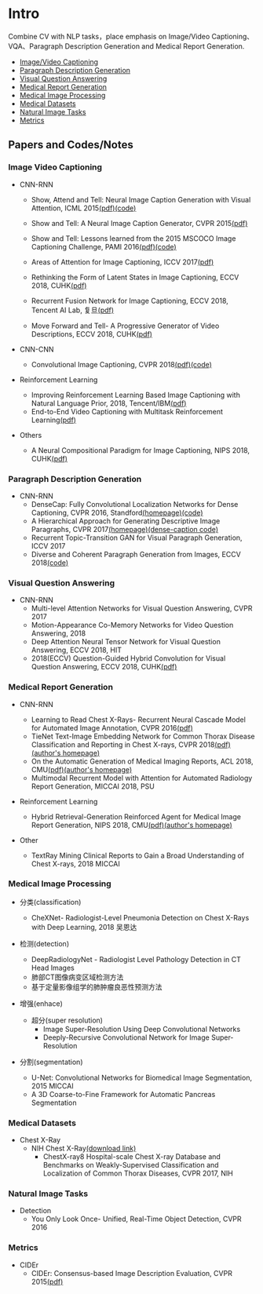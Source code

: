 # Intro
Combine CV with NLP tasks，place emphasis on Image/Video Captioning、VQA、Paragraph Description Generation and Medical Report Generation.
- [Image/Video Captioning](#Image-Video-Captioning )
- [Paragraph Description Generation](#Paragraph-Description-Generation)
- [Visual Question Answering](#Visual-Question-Answering)
- [Medical Report Generation](#Medical-Report-Generation)
- [Medical Image Processing](#Medical-Image-Processing)
- [Medical Datasets](#Medical-Datasets)
- [Natural Image Tasks](#Natural-Image-Tasks)
- [Metrics](#Metrics)

## Papers and Codes/Notes
### Image Video Captioning 
- CNN-RNN
	* Show, Attend and Tell: Neural Image Caption Generation with Visual Attention, ICML 2015[(pdf)](https://arxiv.org/pdf/1502.03044.pdf)[(code)](https://github.com/kelvinxu/arctic-captions)
	* Show and Tell: A Neural Image Caption Generator, CVPR 2015[(pdf)](https://www.cv-foundation.org/openaccess/content_cvpr_2015/papers/Vinyals_Show_and_Tell_2015_CVPR_paper.pdf)
	* Show and Tell: Lessons learned from the 2015 MSCOCO Image Captioning Challenge, PAMI 2016[(pdf)](https://arxiv.org/pdf/1609.06647.pdf)[(code)](https://github.com/tensorflow/models/tree/master/research/im2txt)
	* Areas of Attention for Image Captioning, ICCV 2017[(pdf)](https://arxiv.org/pdf/1612.01033.pdf)
	* Rethinking the Form of Latent States in Image Captioning, ECCV 2018, CUHK[(pdf)](http://openaccess.thecvf.com/content_ECCV_2018/papers/Bo_Dai_Rethinking_the_Form_ECCV_2018_paper.pdf)
	* Recurrent Fusion Network for Image Captioning, ECCV 2018, Tencent AI Lab, 复旦[(pdf)](https://arxiv.org/pdf/1807.09986.pdf)

	* Move Forward and Tell- A Progressive Generator of Video Descriptions, ECCV 2018, CUHK[(pdf)](http://openaccess.thecvf.com/content_ECCV_2018/papers/Yilei_Xiong_Move_Forward_and_ECCV_2018_paper.pdf)

- CNN-CNN
	* Convolutional Image Captioning, CVPR 2018[(pdf)](https://arxiv.org/pdf/1711.09151.pdf)[(code)](https://github.com/aditya12agd5/convcap)

- Reinforcement Learning
	* Improving Reinforcement Learning Based Image Captioning with Natural Language Prior, 2018, Tencent/IBM[(pdf)](https://arxiv.org/pdf/1809.06227.pdf)
	* End-to-End Video Captioning with Multitask Reinforcement Learning[(pdf)](https://arxiv.org/pdf/1803.07950.pdf)

- Others
	* A Neural Compositional Paradigm for Image Captioning, NIPS 2018, CUHK[(pdf)](https://arxiv.org/pdf/1810.09630.pdf)

### Paragraph Description Generation
- CNN-RNN
	* DenseCap: Fully Convolutional Localization Networks for Dense Captioning, CVPR 2016, Standford[(homepage)](https://cs.stanford.edu/people/karpathy/densecap/)[(code)](https://github.com/jcjohnson/densecap)
	* A Hierarchical Approach for Generating Descriptive Image Paragraphs, CVPR 2017[(homepage)](https://cs.stanford.edu/people/ranjaykrishna/im2p/index.html)[(dense-caption code)](https://github.com/InnerPeace-Wu/densecap-tensorflow)
	* Recurrent Topic-Transition GAN for Visual Paragraph Generation, ICCV 2017
	* Diverse and Coherent Paragraph Generation from Images, ECCV 2018[(code)](https://github.com/metro-smiles/CapG_RevG_Code)

### Visual Question Answering
- CNN-RNN
	* Multi-level Attention Networks for Visual Question Answering, CVPR 2017 
	* Motion-Appearance Co-Memory Networks for Video Question Answering, 2018
	* Deep Attention Neural Tensor Network for Visual Question Answering, ECCV 2018, HIT
	* 2018(ECCV) Question-Guided Hybrid Convolution for Visual Question Answering, ECCV 2018, CUHK[(pdf)](https://arxiv.org/pdf/1808.02632.pdf)

### Medical Report Generation
- CNN-RNN
	* Learning to Read Chest X-Rays- Recurrent Neural Cascade Model for Automated Image Annotation, CVPR 2016[(pdf)](https://ieeexplore.ieee.org/stamp/stamp.jsp?arnumber=7780643)
	* TieNet Text-Image Embedding Network for Common Thorax Disease Classification and Reporting in Chest X-rays, CVPR 2018[(pdf)](http://www.cs.jhu.edu/~lelu/publication/TieNet_CVPR2018_spotlight.pdf)[(author's homepage)](https://xiaosongwang.github.io)
	* On the Automatic Generation of Medical Imaging Reports, ACL 2018, CMU[(pdf)](https://arxiv.org/pdf/1711.08195.pdf)[(author's homepage)](http://www.cs.cmu.edu/~pengtaox/)
	* Multimodal Recurrent Model with Attention for Automated Radiology Report Generation, MICCAI 2018, PSU

- Reinforcement Learning
	* Hybrid Retrieval-Generation Reinforced Agent for Medical Image Report Generation, NIPS 2018, CMU[(pdf)](https://arxiv.org/pdf/1805.08298.pdf)[(author's homepage)](https://www.cs.cmu.edu/~zhitingh/)
		
- Other
	* TextRay Mining Clinical Reports to Gain a Broad Understanding of Chest X-rays, 2018 MICCAI

### Medical Image Processing
- 分类(classification)
	* CheXNet- Radiologist-Level Pneumonia Detection on Chest X-Rays with Deep Learning, 2018 吴恩达
	
- 检测(detection)
	* DeepRadiologyNet - Radiologist Level Pathology Detection in CT Head Images
	* 肺部CT图像病变区域检测方法
	* 基于定量影像组学的肺肿瘤良恶性预测方法

- 增强(enhace)
	* 超分(super resolution)
		* Image Super-Resolution Using Deep Convolutional Networks
		* Deeply-Recursive Convolutional Network for Image Super-Resolution
- 分割(segmentation)
	* U-Net: Convolutional Networks for Biomedical Image Segmentation, 2015 MICCAI
	* A 3D Coarse-to-Fine Framework for Automatic Pancreas Segmentation

### Medical Datasets
- Chest X-Ray
	* NIH Chest X-Ray[(download link)](https://nihcc.app.box.com/v/ChestXray-NIHCC)
		* ChestX-ray8 Hospital-scale Chest X-ray Database and Benchmarks on Weakly-Supervised Classification and Localization of Common Thorax Diseases, CVPR 2017, NIH

### Natural Image Tasks
- Detection
	* You Only Look Once- Unified, Real-Time Object Detection, CVPR 2016

### Metrics
- CIDEr
	* CIDEr: Consensus-based Image Description Evaluation, CVPR 2015[(pdf)](https://www.cv-foundation.org/openaccess/content_cvpr_2015/papers/Vedantam_CIDEr_Consensus-Based_Image_2015_CVPR_paper.pdf)

